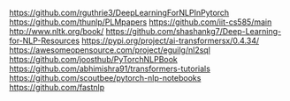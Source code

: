 

<!--
 * @version:
 * @Author:  StevenJokess https://github.com/StevenJokess
 * @Date: 2020-10-22 01:59:14
 * @LastEditors:  StevenJokess https://github.com/StevenJokess
 * @LastEditTime: 2020-12-22 01:03:51
 * @Description:
 * @TODO::
 * @Reference:
-->
https://github.com/rguthrie3/DeepLearningForNLPInPytorch
https://github.com/thunlp/PLMpapers
https://github.com/iit-cs585/main
http://www.nltk.org/book/
https://github.com/shashankg7/Deep-Learning-for-NLP-Resources
https://pypi.org/project/ai-transformersx/0.4.34/
https://awesomeopensource.com/project/eguilg/nl2sql
https://github.com/joosthub/PyTorchNLPBook
https://github.com/abhimishra91/transformers-tutorials
https://github.com/scoutbee/pytorch-nlp-notebooks
https://github.com/fastnlp
